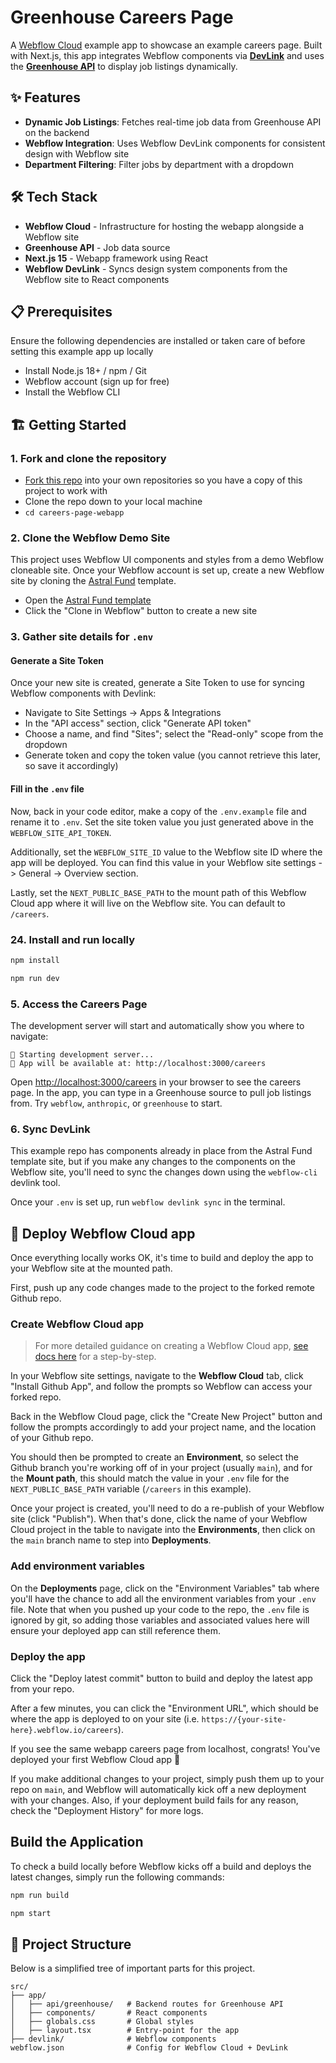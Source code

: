 # Greenhouse Careers Page

A [Webflow Cloud](https://webflow.com/cloud) example app to showcase an example careers page. Built with Next.js, this app integrates Webflow components via [**DevLink**](https://developers.webflow.com/webflow-cloud/devlink) and uses the [**Greenhouse API**](https://developers.greenhouse.io/job-board.html#introduction) to display job listings dynamically.

## ✨ Features

- **Dynamic Job Listings**: Fetches real-time job data from Greenhouse API on the backend
- **Webflow Integration**: Uses Webflow DevLink components for consistent design with Webflow site
- **Department Filtering**: Filter jobs by department with a dropdown

## 🛠️ Tech Stack

- **Webflow Cloud** - Infrastructure for hosting the webapp alongside a Webflow site
- **Greenhouse API** - Job data source
- **Next.js 15** - Webapp framework using React
- **Webflow DevLink** - Syncs design system components from the Webflow site to React components

## 📋 Prerequisites

Ensure the following dependencies are installed or taken care of before setting this example app up locally

- Install Node.js 18+ / npm / Git
- Webflow account (sign up for free)
- Install the Webflow CLI

## 🏗️ Getting Started

### 1. Fork and clone the repository

- [Fork this repo](https://github.com/Webflow-Examples/careers-page-webapp/fork) into your own repositories so you have a copy of this project to work with
- Clone the repo down to your local machine
- `cd careers-page-webapp`

### 2. Clone the Webflow Demo Site

This project uses Webflow UI components and styles from a demo Webflow cloneable site. Once your Webflow account is set up, create a new Webflow site by cloning the [Astral Fund](https://webflow.com/made-in-webflow/website/astralfund-cloud-app---careers-page) template.

- Open the [Astral Fund template](https://webflow.com/made-in-webflow/website/astralfund-cloud-app---careers-page)
- Click the "Clone in Webflow" button to create a new site

### 3. Gather site details for `.env`

#### Generate a Site Token

Once your new site is created, generate a Site Token to use for syncing Webflow components with Devlink:

- Navigate to Site Settings -> Apps & Integrations
- In the "API access" section, click "Generate API token"
- Choose a name, and find "Sites"; select the "Read-only" scope from the dropdown
- Generate token and copy the token value (you cannot retrieve this later, so save it accordingly)

#### Fill in the `.env` file

Now, back in your code editor, make a copy of the `.env.example` file and rename it to `.env`. Set the site token value you just generated above in the `WEBFLOW_SITE_API_TOKEN`.

Additionally, set the `WEBFLOW_SITE_ID` value to the Webflow site ID where the app will be deployed. You can find this value in your Webflow site settings -> General -> Overview section.

Lastly, set the `NEXT_PUBLIC_BASE_PATH` to the mount path of this Webflow Cloud app where it will live on the Webflow site. You can default to `/careers`.

### 24. Install and run locally

```bash
npm install
```

```bash
npm run dev
```

### 5. Access the Careers Page

The development server will start and automatically show you where to navigate:

```
🚀 Starting development server...
📍 App will be available at: http://localhost:3000/careers
```

Open [http://localhost:3000/careers](http://localhost:3000/careers) in your browser to see the careers page. In the app, you can type in a Greenhouse source to pull job listings from. Try `webflow`, `anthropic`, or `greenhouse` to start.

### 6. Sync DevLink

This example repo has components already in place from the Astral Fund template site, but if you make any changes to the components on the Webflow site, you'll need to sync the changes down using the `webflow-cli` devlink tool.

Once your `.env` is set up, run `webflow devlink sync` in the terminal.

## 🚀 Deploy Webflow Cloud app

Once everything locally works OK, it's time to build and deploy the app to your Webflow site at the mounted path.

First, push up any code changes made to the project to the forked remote Github repo.

### Create Webflow Cloud app

> For more detailed guidance on creating a Webflow Cloud app, [see docs here](https://developers.webflow.com/webflow-cloud/bring-your-own-app) for a step-by-step.

In your Webflow site settings, navigate to the **Webflow Cloud** tab, click "Install Github App", and follow the prompts so Webflow can access your forked repo.

Back in the Webflow Cloud page, click the "Create New Project" button and follow the prompts accordingly to add your project name, and the location of your Github repo.

You should then be prompted to create an **Environment**, so select the Github branch you're working off of in your project (usually `main`), and for the **Mount path**, this should match the value in your `.env` file for the `NEXT_PUBLIC_BASE_PATH` variable (`/careers` in this example).

Once your project is created, you'll need to do a re-publish of your Webflow site (click "Publish"). When that's done, click the name of your Webflow Cloud project in the table to navigate into the **Environments**, then click on the `main` branch name to step into **Deployments**.

### Add environment variables

On the **Deployments** page, click on the "Environment Variables" tab where you'll have the chance to add all the environment variables from your `.env` file. Note that when you pushed up your code to the repo, the `.env` file is ignored by git, so adding those variables and associated values here will ensure your deployed app can still reference them.

### Deploy the app

Click the "Deploy latest commit" button to build and deploy the latest app from your repo.

After a few minutes, you can click the "Environment URL", which should be where the app is deployed to on your site (i.e. `https://{your-site-here}.webflow.io/careers`).

If you see the same webapp careers page from localhost, congrats! You've deployed your first Webflow Cloud app 🎉

If you make additional changes to your project, simply push them up to your repo on `main`, and Webflow will automatically kick off a new deployment with your changes. Also, if your deployment build fails for any reason, check the "Deployment History" for more logs.

## Build the Application

To check a build locally before Webflow kicks off a build and deploys the latest changes, simply run the following commands:

```bash
npm run build
```

```bash
npm start
```

## 📁 Project Structure

Below is a simplified tree of important parts for this project.

```
src/
├── app/
│   ├── api/greenhouse/   # Backend routes for Greenhouse API
│   ├── components/       # React components
│   ├── globals.css       # Global styles
│   ├── layout.tsx        # Entry-point for the app
├── devlink/              # Webflow components
webflow.json              # Config for Webflow Cloud + DevLink
```
